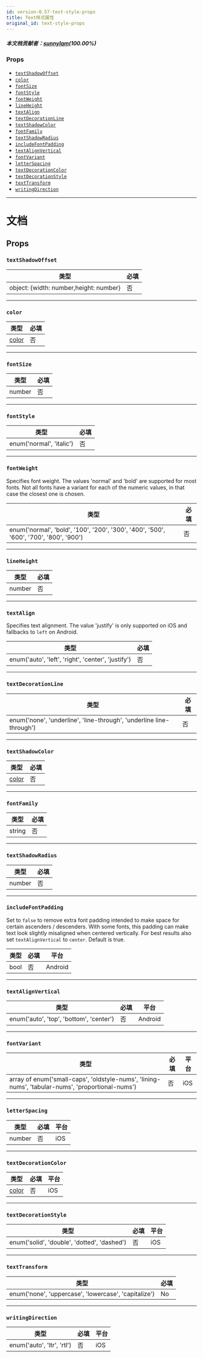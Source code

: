 ```yaml
---
id: version-0.57-text-style-props
title: Text样式属性
original_id: text-style-props
---
```


##### 本文档贡献者：[sunnylqm](https://github.com/search?q=sunnylqm%40qq.com+in%3Aemail&type=Users)(100.00%)

### Props

* [`textShadowOffset`](text-style-props.md#textshadowoffset)
* [`color`](text-style-props.md#color)
* [`fontSize`](text-style-props.md#fontsize)
* [`fontStyle`](text-style-props.md#fontstyle)
* [`fontWeight`](text-style-props.md#fontweight)
* [`lineHeight`](text-style-props.md#lineheight)
* [`textAlign`](text-style-props.md#textalign)
* [`textDecorationLine`](text-style-props.md#textdecorationline)
* [`textShadowColor`](text-style-props.md#textshadowcolor)
* [`fontFamily`](text-style-props.md#fontfamily)
* [`textShadowRadius`](text-style-props.md#textshadowradius)
* [`includeFontPadding`](text-style-props.md#includefontpadding)
* [`textAlignVertical`](text-style-props.md#textalignvertical)
* [`fontVariant`](text-style-props.md#fontvariant)
* [`letterSpacing`](text-style-props.md#letterspacing)
* [`textDecorationColor`](text-style-props.md#textdecorationcolor)
* [`textDecorationStyle`](text-style-props.md#textdecorationstyle)
* [`textTransform`](text-style-props.md#texttransform)
* [`writingDirection`](text-style-props.md#writingdirection)

---

# 文档

## Props

### `textShadowOffset`

| 类型                                   | 必填 |
| -------------------------------------- | -------- |
| object: {width: number,height: number} | 否       |

---

### `color`

| 类型               | 必填 |
| ------------------ | -------- |
| [color](colors.md) | 否       |

---

### `fontSize`

| 类型   | 必填 |
| ------ | -------- |
| number | 否       |

---

### `fontStyle`

| 类型                     | 必填 |
| ------------------------ | -------- |
| enum('normal', 'italic') | 否       |

---

### `fontWeight`

Specifies font weight. The values 'normal' and 'bold' are supported for most fonts. Not all fonts have a variant for each of the numeric values, in that case the closest one is chosen.

| 类型                                                                                  | 必填 |
| ------------------------------------------------------------------------------------- | -------- |
| enum('normal', 'bold', '100', '200', '300', '400', '500', '600', '700', '800', '900') | 否       |

---

### `lineHeight`

| 类型   | 必填 |
| ------ | -------- |
| number | 否       |

---

### `textAlign`

Specifies text alignment. The value 'justify' is only supported on iOS and fallbacks to `left` on Android.

| 类型                                               | 必填 |
| -------------------------------------------------- | -------- |
| enum('auto', 'left', 'right', 'center', 'justify') | 否       |

---

### `textDecorationLine`

| 类型                                                                | 必填 |
| ------------------------------------------------------------------- | -------- |
| enum('none', 'underline', 'line-through', 'underline line-through') | 否       |

---

### `textShadowColor`

| 类型               | 必填 |
| ------------------ | -------- |
| [color](colors.md) | 否       |

---

### `fontFamily`

| 类型   | 必填 |
| ------ | -------- |
| string | 否       |

---

### `textShadowRadius`

| 类型   | 必填 |
| ------ | -------- |
| number | 否       |

---

### `includeFontPadding`

Set to `false` to remove extra font padding intended to make space for certain ascenders / descenders. With some fonts, this padding can make text look slightly misaligned when centered vertically. For best results also set `textAlignVertical` to `center`. Default is true.

| 类型 | 必填 | 平台 |
| ---- | -------- | -------- |
| bool | 否       | Android  |

---

### `textAlignVertical`

| 类型                                    | 必填 | 平台 |
| --------------------------------------- | -------- | -------- |
| enum('auto', 'top', 'bottom', 'center') | 否       | Android  |

---

### `fontVariant`

| 类型                                                                                             | 必填 | 平台 |
| ------------------------------------------------------------------------------------------------ | -------- | -------- |
| array of enum('small-caps', 'oldstyle-nums', 'lining-nums', 'tabular-nums', 'proportional-nums') | 否       | iOS      |

---

### `letterSpacing`

| 类型   | 必填 | 平台 |
| ------ | -------- | -------- |
| number | 否       | iOS      |

---

### `textDecorationColor`

| 类型               | 必填 | 平台 |
| ------------------ | -------- | -------- |
| [color](colors.md) | 否       | iOS      |

---

### `textDecorationStyle`

| 类型                                        | 必填 | 平台 |
| ------------------------------------------- | -------- | -------- |
| enum('solid', 'double', 'dotted', 'dashed') | 否       | iOS      |

---

### `textTransform`

| 类型                                                 | 必填 |
| ---------------------------------------------------- | -------- |
| enum('none', 'uppercase', 'lowercase', 'capitalize') | No       |

---

### `writingDirection`

| 类型                       | 必填 | 平台 |
| -------------------------- | -------- | -------- |
| enum('auto', 'ltr', 'rtl') | 否       | iOS      |
